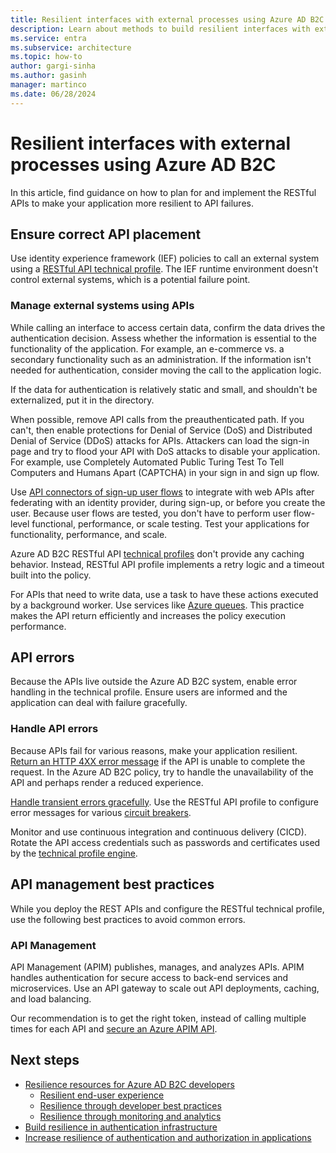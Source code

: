 ```yaml
---
title: Resilient interfaces with external processes using Azure AD B2C
description: Learn about methods to build resilient interfaces with external processes.
ms.service: entra
ms.subservice: architecture
ms.topic: how-to
author: gargi-sinha
ms.author: gasinh
manager: martinco
ms.date: 06/28/2024
---
```


# Resilient interfaces with external processes using Azure AD B2C

In this article, find guidance on how to plan for and implement the RESTful APIs to make your application more resilient to API failures.

## Ensure correct API placement

Use identity experience framework (IEF) policies to call an external system using a [RESTful API technical profile](/azure/active-directory-b2c/restful-technical-profile). The IEF runtime environment doesn't control external systems, which is a potential failure point.

### Manage external systems using APIs

While calling an interface to access certain data, confirm the data drives the authentication decision. Assess whether the information is essential to the functionality of the application. For example, an e-commerce vs. a secondary functionality such as an administration. If the information isn't needed for authentication, consider moving the call to the application logic.

If the data for authentication is relatively static and small, and shouldn't be externalized, put it in the directory.

When possible, remove API calls from the preauthenticated path. If you can't, then enable protections for Denial of Service (DoS) and Distributed Denial of Service (DDoS) attacks for APIs. Attackers can load the sign-in page and try to flood your API with DoS attacks to disable your application. For example, use Completely Automated Public Turing Test To Tell Computers and Humans Apart (CAPTCHA) in your sign in and sign up flow.

Use [API connectors of sign-up user flows](/azure/active-directory-b2c/api-connectors-overview) to integrate with web APIs after federating with an identity provider, during sign-up, or before you create the user. Because user flows are tested, you don't have to perform user flow-level functional, performance, or scale testing. Test your applications for functionality, performance, and scale.

Azure AD B2C RESTful API [technical profiles](/azure/active-directory-b2c/restful-technical-profile) don't provide any caching behavior. Instead, RESTful API profile implements a retry logic and a timeout built into the policy.

For APIs that need to write data, use a task to have these actions executed by a background worker. Use services like [Azure queues](/azure/storage/queues/storage-queues-introduction). This practice makes the API return efficiently and increases the policy execution performance.  

## API errors

Because the APIs live outside the Azure AD B2C system, enable error handling in the technical profile. Ensure users are informed and the application can deal with failure gracefully.

### Handle API errors

Because APIs fail for various reasons, make your application resilient. [Return an HTTP 4XX error message](/azure/active-directory-b2c/restful-technical-profile#returning-validation-error-message) if the API is unable to complete the request. In the Azure AD B2C policy, try to handle the unavailability of the API and perhaps render a reduced experience.

[Handle transient errors gracefully](/azure/active-directory-b2c/restful-technical-profile#error-handling). Use the RESTful API profile to configure error messages for various [circuit breakers](/azure/architecture/patterns/circuit-breaker).

Monitor and use continuous integration and continuous delivery (CICD). Rotate the API access credentials such as passwords and certificates used by the [technical profile engine](/azure/active-directory-b2c/restful-technical-profile).

## API management best practices

While you deploy the REST APIs and configure the RESTful technical profile, use the following best practices to avoid common errors.

### API Management

API Management (APIM) publishes, manages, and analyzes APIs. APIM handles authentication for secure access to back-end services and microservices. Use an API gateway to scale out API deployments, caching, and load balancing.

Our recommendation is to get the right token, instead of calling multiple times for each API and [secure an Azure APIM API](/azure/active-directory-b2c/secure-api-management?tabs=app-reg-ga).

## Next steps

- [Resilience resources for Azure AD B2C developers](resilience-b2c.md)
  - [Resilient end-user experience](resilient-end-user-experience.md)
  - [Resilience through developer best practices](resilience-b2c-developer-best-practices.md)
  - [Resilience through monitoring and analytics](resilience-with-monitoring-alerting.md)
- [Build resilience in authentication infrastructure](resilience-in-infrastructure.md)
- [Increase resilience of authentication and authorization in applications](resilience-app-development-overview.md)
